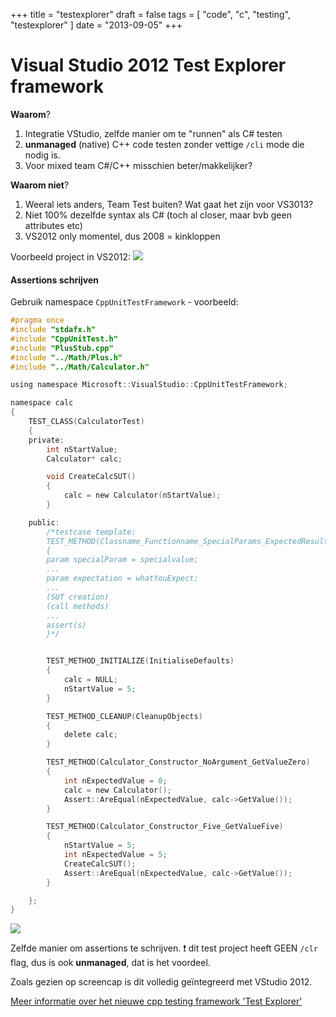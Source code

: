+++
title = "testexplorer"
draft = false
tags = [
    "code",
    "c",
    "testing",
    "testexplorer"
]
date = "2013-09-05"
+++
# Visual Studio 2012 Test Explorer framework 

**Waarom**?

  1. Integratie VStudio, zelfde manier om te "runnen" als C# testen
  2. __unmanaged__ (native) C++ code testen zonder vettige `/cli` mode die nodig is.
  3. Voor mixed team C#/C++ misschien beter/makkelijker?

**Waarom niet**?

  1. Weeral iets anders, Team Test buiten? Wat gaat het zijn voor VS3013?
  2. Niet 100% dezelfde syntax als C# (toch al closer, maar bvb geen attributes etc)
  3. VS2012 only momentel, dus 2008 = kinkloppen

Voorbeeld project in VS2012: <img style='' src='/img//code/c/testing/math_testexplorer_vs2012.zip|'>

#### Assertions schrijven 

Gebruik namespace `CppUnitTestFramework` - voorbeeld:

```c
#pragma once
#include "stdafx.h"
#include "CppUnitTest.h"
#include "PlusStub.cpp"
#include "../Math/Plus.h"
#include "../Math/Calculator.h"

using namespace Microsoft::VisualStudio::CppUnitTestFramework;

namespace calc
{
	TEST_CLASS(CalculatorTest)
	{
	private:
		int nStartValue;
		Calculator* calc;

		void CreateCalcSUT()
		{
			calc = new Calculator(nStartValue);
		}

	public:
		/*testcase template:
		TEST_METHOD(Classname_Functionname_SpecialParams_ExpectedResult)
		{
		param specialParam = specialvalue;
		...
		param expectation = whatYouExpect;
		...
		(SUT creation)
		(call methods)
		...
		assert(s)
		}*/


		TEST_METHOD_INITIALIZE(InitialiseDefaults)
		{
			calc = NULL;
			nStartValue = 5;
		}

		TEST_METHOD_CLEANUP(CleanupObjects)
		{
			delete calc;
		}

		TEST_METHOD(Calculator_Constructor_NoArgument_GetValueZero)
		{
			int nExpectedValue = 0;
			calc = new Calculator();
			Assert::AreEqual(nExpectedValue, calc->GetValue());
		}

		TEST_METHOD(Calculator_Constructor_Five_GetValueFive)
		{
			nStartValue = 5;
			int nExpectedValue = 5;
			CreateCalcSUT();
			Assert::AreEqual(nExpectedValue, calc->GetValue());
		}

	};
}
```

<img style='' src='/img//code/c/testing/cppunittesting.png|'>

Zelfde manier om assertions te schrijven. 
:exclamation: dit test project heeft GEEN `/clr` flag, dus is ook __unmanaged__, dat is het voordeel. 

Zoals gezien op screencap is dit volledig geïntegreerd met VStudio 2012.

[Meer informatie over het nieuwe cpp testing framework 'Test Explorer'](http://msdn.microsoft.com/en-us/library/hh270864.aspx)